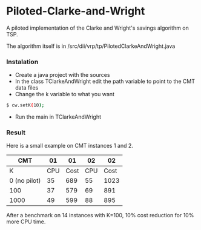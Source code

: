 # Piloted-Clarke-and-Wright
A piloted implementation of the Clarke and Wright's savings algorithm on TSP.

The algorithm itself is in /src/dii/vrp/tp/PilotedClarkeAndWright.java

### Instalation
* Create a java project with the sources
* In the class TClarkeAndWright edit the path variable to point to the CMT data files
* Change the k variable to what you want 
```sh
$ cw.setK(10);
```
* Run the main in TClarkeAndWright

### Result
Here is a small example on CMT instances 1 and 2.

|    CMT             |    01     | 01         | 02        | 02         |
|--------------------|-----------|------------|-----------|------------|
|    K               |    CPU    |    Cost    |    CPU    |    Cost    |
|    0 (no pilot)    |    35     |    689     |    55     |    1023    |
|    100             |    37     |    579     |    69     |    891     |
|    1000            |    49     |    599     |    88     |    895     |


After a benchmark on 14 instances with K=100, 10% cost reduction for 10% more CPU time.

